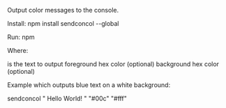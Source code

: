 Output color messages to the console.

Install: npm install sendconcol --global

Run: npm <text> <fgHex> <bgHex>

Where:

<text> is the text to output
<fgHex> foreground hex color (optional)
<bgHex> background hex color (optional)
  
Example which outputs blue text on a white background:

sendconcol " Hello World! " "#00c" "#fff"
